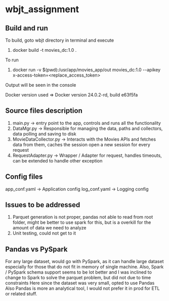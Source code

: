 # wbjt_assignment

Build and run
-------------
To build, goto wbjt directory in terminal and execute
1. docker build -t movies_dc:1.0 .

To run
1. docker run -v $(pwd):/usr/app/movies_app/out movies_dc:1.0 --apikey x-access-token=<replace_access_token>

Output will be seen in the console

Docker version used => Docker version 24.0.2-rd, build e63f5fa

Source files description
--------------------
1. main.py -> entry point to the app, controls and runs all the functionality
2. DataMgr.py -> Responsible for managing the data, paths and collectors, data polling and saving to disk
3. MovieDataCollector.py -> Interacts with the Movies APIs and fetches data from them, caches the session open a new session for every request
4. RequestAdapter.py -> Wrapper / Adapter for request, handles timeouts, can be extended to handle other exception

Config files
------------
app_conf.yaml -> Application config
log_conf.yaml -> Logging config


Issues to be addressed
-----------------------
1. Parquet generation is not proper, pandas not able to read from root folder, might be better to use spark for this, but is a overkill for the amount of data we need to analyze
2. Unit testing, could not get to it

Pandas vs PySpark
------------------
For any large dataset, would go with PySpark, as it can handle large dataset especially for those that do not fit in memory of single machine.
Also, Spark / PySpark schema support seems to be lot better and I was inclined to change to Spark to solve the parquet problem, but did not due to time constraints
Here since the dataset was very small, opted to use Pandas
Also Pandas is more an analytical tool, I would not prefer it in prod for ETL or related stuff.




